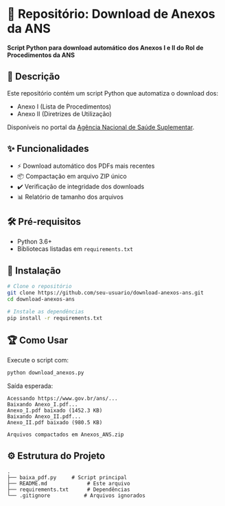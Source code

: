 # 📂 Repositório: Download de Anexos da ANS

**Script Python para download automático dos Anexos I e II do Rol de Procedimentos da ANS**

## 📝 Descrição

Este repositório contém um script Python que automatiza o download dos:
- Anexo I (Lista de Procedimentos)
- Anexo II (Diretrizes de Utilização)

Disponíveis no portal da [Agência Nacional de Saúde Suplementar](https://www.gov.br/ans).

## ✨ Funcionalidades

- ⚡ Download automático dos PDFs mais recentes
- 📦 Compactação em arquivo ZIP único
- ✔️ Verificação de integridade dos downloads
- 📊 Relatório de tamanho dos arquivos

## 🛠️ Pré-requisitos

- Python 3.6+
- Bibliotecas listadas em `requirements.txt`

## 🚀 Instalação

```bash
# Clone o repositório
git clone https://github.com/seu-usuario/download-anexos-ans.git
cd download-anexos-ans

# Instale as dependências
pip install -r requirements.txt
```

## 🏆 Como Usar

Execute o script com:

```bash
python download_anexos.py
```

Saída esperada:
```
Acessando https://www.gov.br/ans/...
Baixando Anexo_I.pdf...
Anexo_I.pdf baixado (1452.3 KB)
Baixando Anexo_II.pdf...
Anexo_II.pdf baixado (980.5 KB)

Arquivos compactados em Anexos_ANS.zip
```

## ⚙️ Estrutura do Projeto

```
.
├── baixa_pdf.py     # Script principal
├── README.md             # Este arquivo
├── requirements.txt      # Dependências
└── .gitignore           # Arquivos ignorados
```
